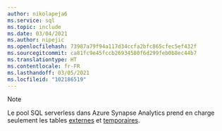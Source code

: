 ```yaml
---
author: nikolapeja6
ms.service: sql
ms.topic: include
ms.date: 03/04/2021
ms.author: nipejic
ms.openlocfilehash: 73987a79f94a117d34ccfa2bfc865cfec5ef432f
ms.sourcegitcommit: ca81fc9e45fccb26934580f6d299feb0b8ec44b7
ms.translationtype: HT
ms.contentlocale: fr-FR
ms.lasthandoff: 03/05/2021
ms.locfileid: "102186519"
---
```

> [!NOTE]
> Le pool SQL serverless dans Azure Synapse Analytics prend en charge seulement les tables [externes](/azure/synapse-analytics/sql/create-use-external-tables) et [temporaires](/azure/synapse-analytics/sql/develop-tables-temporary).
